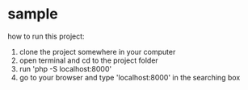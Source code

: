 # sample

how to run this project:
  1. clone the project somewhere in your computer
  2. open terminal and cd to the project folder
  3. run 'php -S localhost:8000'
  4. go to your browser and type 'localhost:8000' in the searching box
